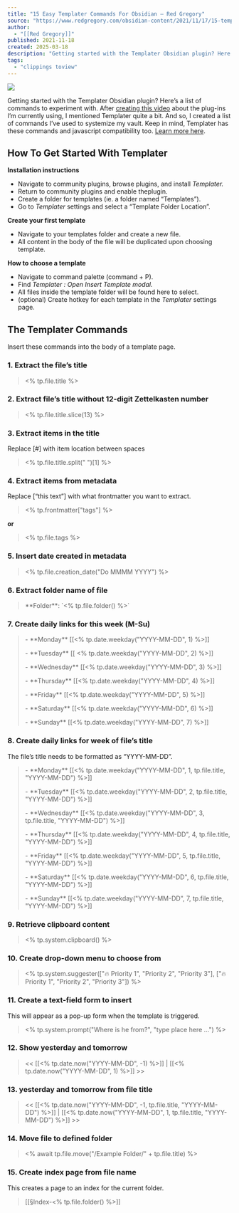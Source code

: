 ```yaml
---
title: "15 Easy Templater Commands For Obsidian — Red Gregory"
source: "https://www.redgregory.com/obsidian-content/2021/11/17/15-templater-commands-for-obsidian"
author:
  - "[[Red Gregory]]"
published: 2021-11-18
created: 2025-03-18
description: "Getting started with the Templater Obsidian plugin? Here’s a list of commands to experiment with. After creating this video about the plug-ins I’m currently using, I mentioned Templater quite a bit. And so, I created a list of commands I’ve used to systemize my vault. Keep in mind, Templater has these commands and javascript compatibility too."
tags:
  - "clippings toview"
---
```

![](https://images.squarespace-cdn.com/content/v1/5a049a70be42d60e92dd8246/65427312-2e62-40de-8ce2-e5091296ec60/templater-plugin-obsidian-cover.png)

Getting started with the Templater Obsidian plugin? Here’s a list of commands to experiment with. After [creating this video](https://youtu.be/t979dOEgBAk) about the plug-ins I’m currently using, I mentioned Templater quite a bit. And so, I created a list of commands I’ve used to systemize my vault. Keep in mind, Templater has these commands and javascript compatibility too. [Learn more here](https://silentvoid13.github.io/Templater/).

## How To Get Started With Templater

**Installation instructions**

- Navigate to community plugins, browse plugins, and install *Templater.*
- Return to community plugins and enable theplugin.
- Create a folder for templates (ie. a folder named “Templates”).
- Go to *Templater* settings and select a “Template Folder Location”.

**Create your first template**

- Navigate to your templates folder and create a new file.
- All content in the body of the file will be duplicated upon choosing template.

**How to choose a template**

- Navigate to command palette (command + P).
- Find *Templater : Open Insert Template modal.*
- All files inside the template folder will be found here to select.
- (optional) Create hotkey for each template in the *Templater* settings page.

## The Templater Commands

Insert these commands into the body of a template page.

### **1\. Extract the file’s title**

> <% tp.file.title %>

### **2\. Extract file’s title without 12-digit Zettelkasten number**

> <% tp.file.title.slice(13) %>

### **3\. Extract items in the title**

Replace \[#\] with item location between spaces

> <% tp.file.title.split(" ")\[1\] %>

### 4\. Extract items from metadata

Replace \[“this text”\] with what frontmatter you want to extract.

> <% tp.frontmatter\["tags"\] %>

**or**

> <% tp.file.tags %>

### 5\. Insert date created in metadata

> <% tp.file.creation\_date("Do MMMM YYYY") %>

### 6\. Extract folder name of file

> \*\*Folder\*\*: \`<% tp.file.folder() %>\`

### 7\. Create daily links for this week (M-Su)

> \- \*\*Monday\*\* \[\[<% tp.date.weekday("YYYY-MM-DD", 1) %>\]\]
> 
> \- \*\*Tuesday\*\* \[\[ <% tp.date.weekday("YYYY-MM-DD", 2) %>\]\]
> 
> \- \*\*Wednesday\*\* \[\[<% tp.date.weekday("YYYY-MM-DD", 3) %>\]\]
> 
> \- \*\*Thursday\*\* \[\[<% tp.date.weekday("YYYY-MM-DD", 4) %>\]\]
> 
> \- \*\*Friday\*\* \[\[<% tp.date.weekday("YYYY-MM-DD", 5) %>\]\]
> 
> \- \*\*Saturday\*\* \[\[<% tp.date.weekday("YYYY-MM-DD", 6) %>\]\]
> 
> \- \*\*Sunday\*\* \[\[<% tp.date.weekday("YYYY-MM-DD", 7) %>\]\]

### 8\. Create daily links for week of file’s title

The file’s title needs to be formatted as “YYYY-MM-DD”.

> \- \*\*Monday\*\* \[\[<% tp.date.weekday("YYYY-MM-DD", 1, tp.file.title, "YYYY-MM-DD") %>\]\]
> 
> \- \*\*Tuesday\*\* \[\[<% tp.date.weekday("YYYY-MM-DD", 2, tp.file.title, "YYYY-MM-DD") %>\]\]
> 
> \- \*\*Wednesday\*\* \[\[<% tp.date.weekday("YYYY-MM-DD", 3, tp.file.title, "YYYY-MM-DD") %>\]\]
> 
> \- \*\*Thursday\*\* \[\[<% tp.date.weekday("YYYY-MM-DD", 4, tp.file.title, "YYYY-MM-DD") %>\]\]
> 
> \- \*\*Friday\*\* \[\[<% tp.date.weekday("YYYY-MM-DD", 5, tp.file.title, "YYYY-MM-DD") %>\]\]
> 
> \- \*\*Saturday\*\* \[\[<% tp.date.weekday("YYYY-MM-DD", 6, tp.file.title, "YYYY-MM-DD") %>\]\]
> 
> \- \*\*Sunday\*\* \[\[<% tp.date.weekday("YYYY-MM-DD", 7, tp.file.title, "YYYY-MM-DD") %>\]\]

### 9\. Retrieve clipboard content

> <% tp.system.clipboard() %>

### 10\. Create drop-down menu to choose from

> <% tp.system.suggester(\["🔥 Priority 1", "Priority 2", "Priority 3"\], \["🔥 Priority 1", "Priority 2", "Priority 3"\]) %>

### 11\. Create a text-field form to insert

This will appear as a pop-up form when the template is triggered.

> <% tp.system.prompt("Where is he from?", "type place here ...") %>

### 12\. Show yesterday and tomorrow

> << \[\[<% tp.date.now("YYYY-MM-DD", -1) %>\]\] | \[\[<% tp.date.now("YYYY-MM-DD", 1) %>\]\] >>

### 13\. yesterday and tomorrow from file title

> << \[\[<% tp.date.now("YYYY-MM-DD", -1, tp.file.title, "YYYY-MM-DD") %>\]\] | \[\[<% tp.date.now("YYYY-MM-DD", 1, tp.file.title, "YYYY-MM-DD") %>\]\] >>

### 14\. Move file to defined folder

> <% await tp.file.move("/Example Folder/" + tp.file.title) %>

### 15\. Create index page from file name

This creates a page to an index for the current folder.

> \[\[§Index-<% tp.file.folder() %>\]\]